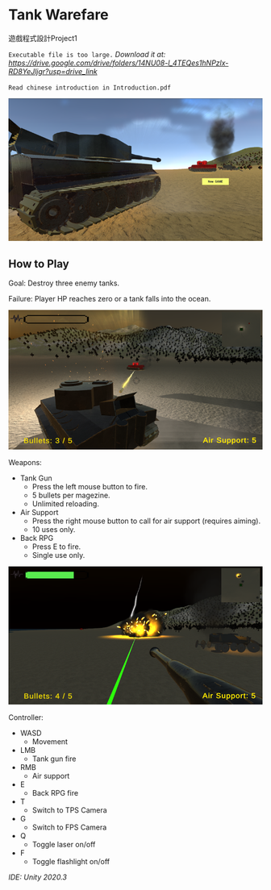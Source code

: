 # Tank Warefare
遊戲程式設計Project1

`Executable file is too large.`
_Download it at: https://drive.google.com/drive/folders/14NU08-l_4TEQes1hNPzlx-RD8YeJljgr?usp=drive_link_

`Read chinese introduction in Introduction.pdf`

![image](https://github.com/Yashashin/Unity-Tank-Warfare/blob/main/tank_preview.png)

## How to Play
Goal: Destroy three enemy tanks.

Failure: Player HP reaches zero or a tank falls into the ocean.

![image](https://github.com/Yashashin/Unity-Tank-Warfare/blob/main/tank_preview3.png)

Weapons:
- Tank Gun
    - Press the left mouse button to fire.
    - 5 bullets per magezine.
    - Unlimited reloading.
- Air Support
    - Press the right mouse button to call for air support (requires aiming).
    - 10 uses only.
- Back RPG
    - Press E to fire.
    - Single use only.
 
![image](https://github.com/Yashashin/Unity-Tank-Warfare/blob/main/tank_preview2.png)

Controller:
- WASD
    - Movement
- LMB
    - Tank gun fire
- RMB
    - Air support
- E
    - Back RPG fire
- T
    - Switch to TPS Camera
- G
    - Switch to FPS Camera
- Q
    - Toggle laser on/off
- F
    - Toggle flashlight on/off

*IDE: Unity 2020.3*
